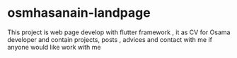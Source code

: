 # osmhasanain-landpage
This project is web page develop with flutter framework , it as CV for Osama developer and contain projects, posts , advices and contact with me if anyone would like work with me
